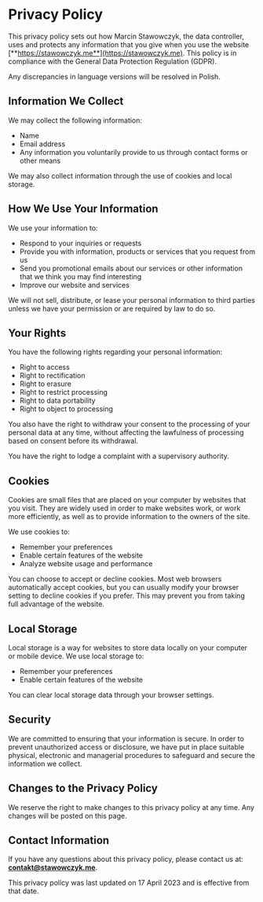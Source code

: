 # Privacy Policy

This privacy policy sets out how Marcin Stawowczyk, the data controller, uses and protects any information that you give when you use the website [**https://stawowczyk.me**](https://stawowczyk.me). This policy is in compliance with the General Data Protection Regulation (GDPR).

Any discrepancies in language versions will be resolved in Polish.

## Information We Collect

We may collect the following information:

- Name
- Email address
- Any information you voluntarily provide to us through contact forms or other means

We may also collect information through the use of cookies and local storage.

## How We Use Your Information

We use your information to:

- Respond to your inquiries or requests
- Provide you with information, products or services that you request from us
- Send you promotional emails about our services or other information that we think you may find interesting
- Improve our website and services

We will not sell, distribute, or lease your personal information to third parties unless we have your permission or are required by law to do so.

## Your Rights

You have the following rights regarding your personal information:

- Right to access
- Right to rectification
- Right to erasure
- Right to restrict processing
- Right to data portability
- Right to object to processing

You also have the right to withdraw your consent to the processing of your personal data at any time, without affecting the lawfulness of processing based on consent before its withdrawal.

You have the right to lodge a complaint with a supervisory authority.

## Cookies

Cookies are small files that are placed on your computer by websites that you visit. They are widely used in order to make websites work, or work more efficiently, as well as to provide information to the owners of the site.

We use cookies to:

- Remember your preferences
- Enable certain features of the website
- Analyze website usage and performance

You can choose to accept or decline cookies. Most web browsers automatically accept cookies, but you can usually modify your browser setting to decline cookies if you prefer. This may prevent you from taking full advantage of the website.

## Local Storage

Local storage is a way for websites to store data locally on your computer or mobile device. We use local storage to:

- Remember your preferences
- Enable certain features of the website

You can clear local storage data through your browser settings.

## Security

We are committed to ensuring that your information is secure. In order to prevent unauthorized access or disclosure, we have put in place suitable physical, electronic and managerial procedures to safeguard and secure the information we collect.

## Changes to the Privacy Policy

We reserve the right to make changes to this privacy policy at any time. Any changes will be posted on this page.

## Contact Information

If you have any questions about this privacy policy, please contact us at: [**contakt@stawowczyk.me**](mailto:contakt@stawowczyk.me).

This privacy policy was last updated on 17 April 2023 and is effective from that date.
